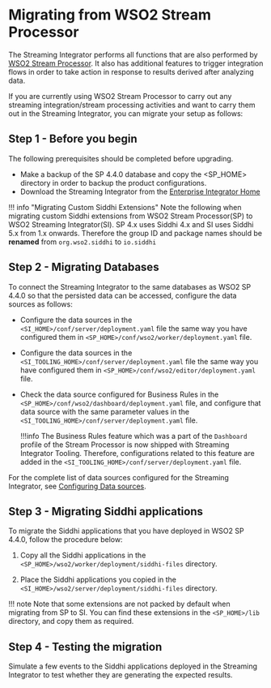 # Migrating from WSO2 Stream Processor

The Streaming Integrator performs all functions that are also performed by [WSO2 Stream Processor](https://docs.wso2.com/display/SP440/Stream+Processor+Documentation). It also has additional features to trigger integration flows in order to take action in response to results derived after analyzing data.

If you are currently using WSO2 Stream Processor to carry out any streaming integration/stream processing activities and want to carry them out in the Streaming Integrator, you can migrate your setup as follows:

## Step 1 - Before you begin

The following prerequisites should be completed before upgrading.

- Make a backup of the SP 4.4.0 database and copy the <SP_HOME> directory in order to backup the product configurations.
- Download the Streaming Integrator from the [Enterprise Integrator Home](https://wso2.com/integration/)

!!! info "Migrating Custom Siddhi Extensions"
    Note the following when migrating custom Siddhi extensions from WSO2 Stream Processor(SP) to WSO2 Streaming Integrator(SI).
    SP 4.x uses Siddhi 4.x and SI uses Siddhi 5.x from 1.x onwards. Therefore the group ID and package names should be **renamed** from `org.wso2.siddhi` to `io.siddhi`

## Step 2 - Migrating Databases

To connect the Streaming Integrator to the same databases as WSO2 SP 4.4.0 so that the persisted data can be accessed, configure the data sources as follows:

- Configure the data sources in the `<SI_HOME>/conf/server/deployment.yaml` file the same way you have configured them in `<SP_HOME>/conf/wso2/worker/deployment.yaml` file.
- Configure the data sources in the `<SI_TOOLING_HOME>/conf/server/deployment.yaml` file the same way you have configured them in `<SP_HOME>/conf/wso2/editor/deployment.yaml` file.
- Check the data source configured for Business Rules in the `<SP_HOME>/conf/wso2/dashboard/deployment.yaml` file, and configure that data source with the same parameter values in the `<SI_TOOLING_HOME>/conf/server/deployment.yaml` file. 

    !!!info
        The Business Rules feature which was a part of the `Dashboard` profile of the Stream Processor is now shipped with Streaming Integrator Tooling. Therefore, configurations related to this feature are added in the `<SI_TOOLING_HOME>/conf/server/deployment.yaml` file.

For the complete list of data sources configured for the Streaming Integrator, see [Configuring Data sources](https://ei.docs.wso2.com/en/latest/streaming-integrator/setup/configuring-data-sources/).

## Step 3 - Migrating Siddhi applications

To migrate the Siddhi applications that you have deployed in WSO2 SP 4.4.0, follow the procedure below:

1. Copy all the Siddhi applications in the `<SP_HOME>/wso2/worker/deployment/siddhi-files` directory.

2. Place the Siddhi applications you copied in the `<SI_HOME>/wso2/server/deployment/siddhi-files` directory.

!!! note
    Note that some extensions are not packed by default when migrating from SP to SI. You can find these extensions in the `<SP_HOME>/lib` directory, and copy them as required.

## Step 4 - Testing the migration

Simulate a few events to the Siddhi applications deployed in the Streaming Integrator to test whether they are generating the expected results.
